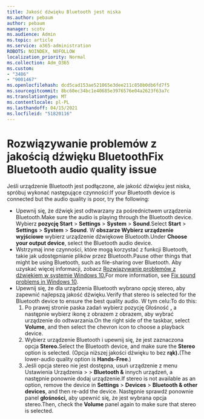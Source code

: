 ```yaml
---
title: Jakość dźwięku Bluetooth jest niska
ms.author: pebaum
author: pebaum
manager: scotv
ms.audience: Admin
ms.topic: article
ms.service: o365-administration
ROBOTS: NOINDEX, NOFOLLOW
localization_priority: Normal
ms.collection: Adm_O365
ms.custom:
- "3486"
- "9001467"
ms.openlocfilehash: dcd5cad153ae521065e3dee211c850b0db6fd7f5
ms.sourcegitcommit: 8bc60ec34bc1e40685e3976576e04a2623f63a7c
ms.translationtype: MT
ms.contentlocale: pl-PL
ms.lasthandoff: 04/15/2021
ms.locfileid: "51820116"
---
```

# <a name="fix-bluetooth-audio-quality-issue"></a><span data-ttu-id="5a245-102">Rozwiązywanie problemów z jakością dźwięku Bluetooth</span><span class="sxs-lookup"><span data-stu-id="5a245-102">Fix Bluetooth audio quality issue</span></span>

<span data-ttu-id="5a245-103">Jeśli urządzenie Bluetooth jest podłączone, ale jakość dźwięku jest niska, spróbuj wykonać następujące czynności:</span><span class="sxs-lookup"><span data-stu-id="5a245-103">If your Bluetooth device is connected but the audio quality is poor, try the following:</span></span>

- <span data-ttu-id="5a245-104">Upewnij się, że dźwięk jest odtwarzany za pośrednictwem urządzenia Bluetooth.</span><span class="sxs-lookup"><span data-stu-id="5a245-104">Make sure the audio is playing through the Bluetooth device.</span></span> <span data-ttu-id="5a245-105">Wybierz **pozycję Start**  >  **Settings**  >  **System**  >  **Sound**.</span><span class="sxs-lookup"><span data-stu-id="5a245-105">Select **Start** > **Settings** > **System** > **Sound**.</span></span> <span data-ttu-id="5a245-106">W **obszarze Wybierz urządzenie wyjściowe** wybierz urządzenie dźwiękowe Bluetooth.</span><span class="sxs-lookup"><span data-stu-id="5a245-106">Under **Choose your output device**, select the Bluetooth audio device.</span></span>
- <span data-ttu-id="5a245-107">Wstrzymaj inne czynności, które mogą korzystać z funkcji Bluetooth, takie jak udostępnianie plików przez Bluetooth.</span><span class="sxs-lookup"><span data-stu-id="5a245-107">Pause other things that might be using Bluetooth, such as file-sharing over Bluetooth.</span></span> <span data-ttu-id="5a245-108">Aby uzyskać więcej informacji, zobacz [Rozwiązywanie problemów z dźwiękiem w systemie Windows 10.](https://support.microsoft.com/help/4520288/windows-10-fix-sound-problems)</span><span class="sxs-lookup"><span data-stu-id="5a245-108">For more information, see [Fix sound problems in Windows 10](https://support.microsoft.com/help/4520288/windows-10-fix-sound-problems).</span></span>
- <span data-ttu-id="5a245-109">Upewnij się, że dla urządzenia Bluetooth wybrano opcję stereo, aby zapewnić najlepszą jakość dźwięku.</span><span class="sxs-lookup"><span data-stu-id="5a245-109">Verify that stereo is selected for the Bluetooth device to ensure the best quality audio.</span></span> <span data-ttu-id="5a245-110">W tym celu:</span><span class="sxs-lookup"><span data-stu-id="5a245-110">To do this:</span></span> 
    1. <span data-ttu-id="5a245-111">Po prawej stronie paska zadań wybierz pozycję Głośność **,** a następnie wybierz ikonę z obrazem z obrazem, aby wybrać urządzenie do odtwarzania.</span><span class="sxs-lookup"><span data-stu-id="5a245-111">On the right side of the taskbar, select **Volume**, and then select the chevron icon to choose a playback device.</span></span>
    2. <span data-ttu-id="5a245-112">Wybierz urządzenie Bluetooth i upewnij się, że jest zaznaczona opcja **Stereo.**</span><span class="sxs-lookup"><span data-stu-id="5a245-112">Select the Bluetooth device, and make sure the **Stereo** option is selected.</span></span> <span data-ttu-id="5a245-113">(Opcja niższej jakości dźwięku to bez **rąk).**</span><span class="sxs-lookup"><span data-stu-id="5a245-113">(The lower-audio quality option is **Hands-Free**.)</span></span>
    3. <span data-ttu-id="5a245-114">Jeśli opcja stereo nie jest dostępna, usuń urządzenie z menu Ustawienia Urządzenia  >    >  **Bluetooth &** innych urządzeń, a następnie ponownie dodaj urządzenie.</span><span class="sxs-lookup"><span data-stu-id="5a245-114">If stereo is not available as an option, remove the device in **Settings** > **Devices** > **Bluetooth & other devices**, and then re-add the device.</span></span> <span data-ttu-id="5a245-115">Następnie sprawdź ponownie panel **głośności,** aby upewnić się, że jest wybrana opcja stereo.</span><span class="sxs-lookup"><span data-stu-id="5a245-115">Then, check the **Volume** panel again to make sure that stereo is selected.</span></span>


